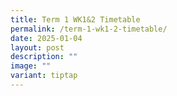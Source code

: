 ```yaml
---
title: Term 1 WK1&2 Timetable
permalink: /term-1-wk1-2-timetable/
date: 2025-01-04
layout: post
description: ""
image: ""
variant: tiptap
---
```


